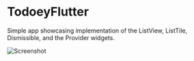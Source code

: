 # TodoeyFlutter
Simple app showcasing implementation of the ListView, ListTile, Dismissible, and the Provider widgets.

<img src="https://i.ibb.co/HHfVQw4/Simulator-Screen-Shot-i-Phone-11-Pro-Max-2020-03-21-at-02-01-38.png" alt="Screenshot" border="0">
